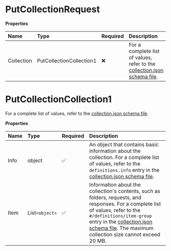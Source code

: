 # PutCollectionRequest

**Properties**

| Name       | Type                     | Required | Description                                                                                                                                   |
| :--------- | :----------------------- | :------- | :-------------------------------------------------------------------------------------------------------------------------------------------- |
| Collection | PutCollectionCollection1 | ❌       | For a complete list of values, refer to the [collection.json schema file](https://schema.postman.com/json/collection/v2.1.0/collection.json). |

# PutCollectionCollection1

For a complete list of values, refer to the [collection.json schema file](https://schema.postman.com/json/collection/v2.1.0/collection.json).

**Properties**

| Name | Type           | Required | Description                                                                                                                                                                                                                                                                                                                   |
| :--- | :------------- | :------- | :---------------------------------------------------------------------------------------------------------------------------------------------------------------------------------------------------------------------------------------------------------------------------------------------------------------------------- |
| Info | object         | ✅       | An object that contains basic information about the collection. For a complete list of values, refer to the `definitions.info` entry in the [collection.json schema file](https://schema.postman.com/json/collection/v2.1.0/collection.json).                                                                                 |
| Item | List`<object>` | ✅       | Information about the collection's contents, such as folders, requests, and responses. For a complete list of values, refer to the `#/definitions/item-group` entry in the [collection.json schema file](https://schema.postman.com/json/collection/v2.1.0/collection.json). The maximum collection size cannot exceed 20 MB. |

<!-- This file was generated by liblab | https://liblab.com/ -->
